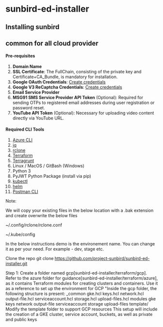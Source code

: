# sunbird-ed-installer

## Installing sunbird 

## common for all cloud provider
#### Pre-requisites

1. **Domain Name**
2. **SSL Certificate**: The FullChain, consisting of the private key and Certificate+CA_Bundle, is mandatory for installation.
3. **Google OAuth Credentials**: [Create credentials](https://developers.google.com/workspace/guides/create-credentials#oauth-client-id)
4. **Google V3 ReCaptcha Credentials**: [Create credentials](https://www.google.com/recaptcha/admin)
5. **Email Service Provider**
6. **MSG91 SMS Service Provider API Token** (Optional): Required for sending OTPs to registered email addresses during user registration or password reset.
7. **YouTube API Token** (Optional): Necessary for uploading video content directly via YouTube URL.

#### Required CLI Tools

1. [Azure CLI](https://learn.microsoft.com/en-us/cli/azure/install-azure-cli)
2. [jq](https://jqlang.github.io/jq/download/)
3. [rclone](https://rclone.org/)
4. [Terraform](https://developer.hashicorp.com/terraform/tutorials/aws-get-started/install-cli)
5. [Terragrunt](https://terragrunt.gruntwork.io/docs/getting-started/install/)
6. Linux / MacOS / GitBash (Windows)
7. Python 3
8. PyJWT Python Package (install via pip)
9. [kubectl](https://kubernetes.io/docs/tasks/tools/)
10. [helm](https://helm.sh/docs/intro/quickstart/#install-helm)
11. [Postman CLI](https://learning.postman.com/docs/getting-started/installation/installation-and-updates/)


Note:

We will copy your existing files in the below location with a .bak extension and create overwrite the below files

~/.config/rclone/rclone.conf

~/.kube/config

In the below instructions demo is the environement name. You can change it as per your need. For example - dev, stage etc.

Clone the repo git clone https://github.com/project-sunbird/sunbird-ed-installer.git


Step 1: Create a folder named gcp[sunbird-ed-installer/terraform/gcp]. Refer to the azure folder for guidance[sunbird-ed-installer/terraform/azure], as it contains Terraform modules for creating clusters and containers. Use it as a reference to set up the environment for GCP
 "Inside the gcp folder, the following structure is present:
    _common
        gke.hcl
        keys.hcl
        network.hcl
        output-file.hcl
        serviceaccount.hcl
        storage.hcl
        upload-files.hcl
    modules
        gke
        keys
        network
        output-file
        serviceaccount
        storage
        upload-files
    template/
     Modify the template folder to support GCP resources
This setup will include the creation of a GKE cluster, service account, buckets, as well as private and public keys






